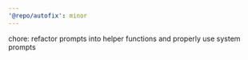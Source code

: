 ```yaml
---
'@repo/autofix': minor
---
```


chore: refactor prompts into helper functions and properly use system prompts

